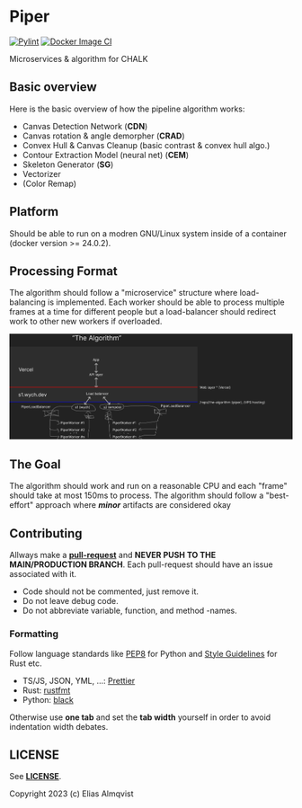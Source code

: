 # Piper
[![Pylint](https://github.com/AlmTechSoftware/piper/actions/workflows/pylint.yml/badge.svg)](https://github.com/AlmTechSoftware/piper/actions/workflows/pylint.yml)
[![Docker Image CI](https://github.com/AlmTechSoftware/piper/actions/workflows/docker-image.yml/badge.svg)](https://github.com/AlmTechSoftware/piper/actions/workflows/docker-image.yml)

Microservices & algorithm for CHALK

## Basic overview

Here is the basic overview of how the pipeline algorithm works:

- Canvas Detection Network (**CDN**)
- Canvas rotation & angle demorpher (**CRAD**) 
- Convex Hull & Canvas Cleanup (basic contrast & convex hull algo.)
- Contour Extraction Model (neural net) (**CEM**)
- Skeleton Generator (**SG**)
- Vectorizer
- (Color Remap)

## Platform

Should be able to run on a modren GNU/Linux system inside of a container (docker version >= 24.0.2). 

## Processing Format

The algorithm should follow a "microservice" structure where load-balancing is implemented. Each worker should be able to process multiple
frames at a time for different people but a load-balancer should redirect work to other new workers if overloaded.

![MS overview](/img/overview.png)

## The Goal

The algorithm should work and run on a reasonable CPU and each "frame" should take at most 150ms to process. The algorithm should follow a "best-effort" approach where **_minor_** artifacts are considered okay

## Contributing

Allways make a [**pull-request**](https://github.com/AlmTechSoftware/piper/pulls) and **NEVER PUSH TO THE MAIN/PRODUCTION BRANCH**. Each pull-request should have an issue associated with it.

 - Code should not be commented, just remove it.
 - Do not leave debug code.
 - Do not abbreviate variable, function, and method -names.

### Formatting

Follow language standards like [PEP8](https://peps.python.org/pep-0008/) for Python and [Style Guidelines](https://doc.rust-lang.org/1.0.0/style/README.html) for Rust etc.

 - TS/JS, JSON, YML, ...: [Prettier](https://prettier.io/)
 - Rust: [rustfmt](https://github.com/rust-lang/rustfmt)
 - Python: [black](https://github.com/psf/black)

Otherwise use **one tab** and set the **tab width** yourself in order to avoid indentation width debates.

## LICENSE

See [**LICENSE**](/LICENSE). 

Copyright 2023 (c) Elias Almqvist
